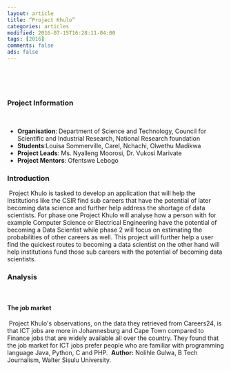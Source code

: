 ```yaml
---
layout: article
title: “Project Khulo”
categories: articles
modified: 2016-07-15T16:28:11-04:00
tags: [2016]
comments: false
ads: false
---
```

​
<!-- {% include toc.html %} -->
​
### Project Information
​
* **Organisation**: Department of Science and Technology, Council for Scientific and Industrial Research, National Research foundation
* **Students**:Louisa Sommerville, Carel, Nchachi, Olwethu Madikwa
* **Project Leads**: Ms. Nyalleng Moorosi, Dr. Vukosi Marivate
* **Project Mentors**: Ofentswe Lebogo
​
### Introduction
​
Project Khulo is tasked to develop an application that will help the Institutions like the CSIR find sub careers that have the potential of later becoming data science and further help address the shortage of data  scientists. For phase one Project Khulo will analyse how a person with for example Computer Science or Electrical Engineering have the potential of  becoming a Data Scientist while phase 2 will focus on estimating the probabilities of other careers as well. This project will further help a user find the quickest routes to becoming a data scientist on the other hand will help institutions fund those sub careers with the potential of becoming data scientists.
​
### Analysis
​
#### The job market
​
Project Khulo's observations, on the data they retrieved from Careers24, is that ICT jobs are more in Johannesburg and Cape Town compared to Finance jobs that are widely available all over the country. They found that the job market for ICT jobs prefer people who are familiar with programming language Java, Python, C and PHP.
​
​
**Author:** Nolihle Gulwa, B Tech Journalism, Walter Sisulu University.
